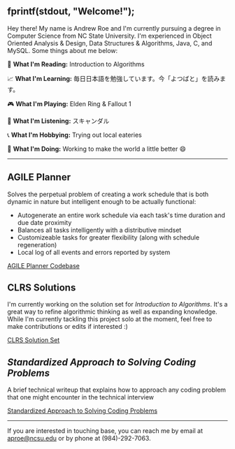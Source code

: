 ## fprintf(stdout, "Welcome!");

Hey there! My name is Andrew Roe and I'm currently pursuing a degree in Computer Science from NC State University. I'm experienced in Object Oriented Analysis & Design, Data Structures & Algorithms, Java, C, and MySQL. Some things about me below:

:blue_book: **What I'm Reading:** Introduction to Algorithms

:chart_with_upwards_trend: **What I'm Learning:** 毎日日本語を勉強しています。今「よつばと」を読みます。

:video_game: **What I'm Playing:** Elden Ring & Fallout 1

:musical_keyboard: **What I'm Listening:** スキャンダル

:telephone_receiver: **What I'm Hobbying:** Trying out local eateries

:running: **What I'm Doing:** Working to make the world a little better :smile:

***

## AGILE Planner

Solves the perpetual problem of creating a work schedule that is both dynamic in nature but intelligent enough to be actually functional:
* Autogenerate an entire work schedule via each task's time duration and due date proximity
* Balances all tasks intelligently with a distributive mindset
* Customizeable tasks for greater flexibility (along with schedule regeneration)
* Local log of all events and errors reported by system

[AGILE Planner Codebase](https://github.com/AGILE-Systems/AGILE-Planner-Lite)

## CLRS Solutions

I'm currently working on the solution set for *Introduction to Algorithms*. It's a great way to refine algorithmic thinking as well as expanding knowledge. While I'm currently tackling this project solo at the moment, feel free to make contributions or edits if interested :)

[CLRS Solution Set](https://github.com/AndrewRoe34/CLRS-Solutions)

## *Standardized Approach to Solving Coding Problems*

A brief technical writeup that explains how to approach any coding problem that one might encounter in the technical interview

[Standardized Approach to Solving Coding Problems](https://github.com/AndrewRoe34/standardized-code-solving/blob/main/A%20Standardized%20Approach%20to%20Solving%20Coding%20Problems.pdf)

***
If you are interested in touching base, you can reach me by email at aproe@ncsu.edu or by phone at (984)-292-7063.

